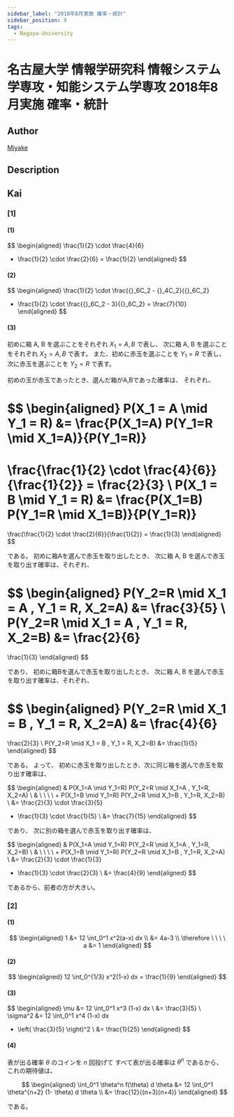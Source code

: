 ```yaml
---
sidebar_label: "2018年8月実施 確率・統計"
sidebar_position: 9
tags:
  - Nagoya-University
---
```

# 名古屋大学 情報学研究科 情報システム学専攻・知能システム学専攻 2018年8月実施 確率・統計

## **Author**
[Miyake](https://miyake.github.io/exams/index.html)

## **Description**

## **Kai**
### \[1\]
#### (1)

$$
  \begin{aligned}
  \frac{1}{2} \cdot \frac{4}{6}
  + \frac{1}{2} \cdot \frac{2}{6}
  = \frac{1}{2}
  \end{aligned}
$$

#### (2)

$$
  \begin{aligned}
  \frac{1}{2} \cdot \frac{{}_6C_2 - {}_4C_2}{{}_6C_2}
  + \frac{1}{2} \cdot \frac{{}_6C_2 - 3}{{}_6C_2}
  = \frac{7}{10}
  \end{aligned}
$$

#### (3)
初めに箱 A, B を選ぶことをそれぞれ $X_1=A,B$ で表し、
次に箱 A, B を選ぶことをそれぞれ $X_2=A,B$ で表す。
また、初めに赤玉を選ぶことを $Y_1=R$ で表し、
次に赤玉を選ぶことを $Y_2=R$ で表す。

初めの玉が赤玉であったとき、選んだ箱がA,Bであった確率は、
それぞれ、

$$
\begin{aligned}
P(X_1 = A \mid Y_1 = R)
&=
\frac{P(X_1=A) P(Y_1=R \mid X_1=A)}{P(Y_1=R)}
=
\frac{\frac{1}{2} \cdot \frac{4}{6}}{\frac{1}{2}}
= \frac{2}{3}
\\
P(X_1 = B \mid Y_1 = R)
&=
\frac{P(X_1=B) P(Y_1=R \mid X_1=B)}{P(Y_1=R)}
=
\frac{\frac{1}{2} \cdot \frac{2}{6}}{\frac{1}{2}}
= \frac{1}{3}
\end{aligned}
$$

である。
初めに箱Aを選んで赤玉を取り出したとき、
次に箱 A, B を選んで赤玉を取り出す確率は、それぞれ、

$$
\begin{aligned}
P(Y_2=R \mid X_1 = A , Y_1 = R, X_2=A)
&=
\frac{3}{5}
\\
P(Y_2=R \mid X_1 = A , Y_1 = R, X_2=B)
&=
\frac{2}{6}
=
\frac{1}{3}
\end{aligned}
$$

であり、
初めに箱Bを選んで赤玉を取り出したとき、
次に箱 A, B を選んで赤玉を取り出す確率は、それぞれ、

$$
\begin{aligned}
P(Y_2=R \mid X_1 = B , Y_1 = R, X_2=A)
&=
\frac{4}{6}
=
\frac{2}{3}
\\
P(Y_2=R \mid X_1 = B , Y_1 = R, X_2=B)
&=
\frac{1}{5}
\end{aligned}
$$

である。
よって、
初めに赤玉を取り出したとき、次に同じ箱を選んで赤玉を取り出す確率は、

$$
\begin{aligned}
&
P(X_1=A \mid Y_1=R)
P(Y_2=R \mid X_1=A , Y_1=R, X_2=A)
\\
& \ \ \ \ +
P(X_1=B \mid Y_1=R)
P(Y_2=R \mid X_1=B , Y_1=R, X_2=B)
\\
&=
\frac{2}{3} \cdot \frac{3}{5}
+ \frac{1}{3} \cdot \frac{1}{5}
\\
&=
\frac{7}{15}
\end{aligned}
$$

であり、
次に別の箱を選んで赤玉を取り出す確率は、

$$
\begin{aligned}
&
P(X_1=A \mid Y_1=R)
P(Y_2=R \mid X_1=A , Y_1=R, X_2=B)
\\
& \ \ \ \ +
P(X_1=B \mid Y_1=R)
P(Y_2=R \mid X_1=B , Y_1=R, X_2=A)
\\
&=
\frac{2}{3} \cdot \frac{1}{3}
+ \frac{1}{3} \cdot \frac{2}{3}
\\
&=
\frac{4}{9}
\end{aligned}
$$

であるから、前者の方が大きい。

### \[2\]
#### (1)

$$
  \begin{aligned}
  1
  &=
  12 \int_0^1 x^2(a-x) dx
  \\
  &=
  4a-3
  \\
  \therefore \ \ \ \ 
  a &= 1
  \end{aligned}
$$

#### (2)

$$
  \begin{aligned}
  12 \int_0^{1/3} x^2(1-x) dx
  = \frac{1}{9}
  \end{aligned}
$$

#### (3)

$$
  \begin{aligned}
  \mu
  &=
  12 \int_0^1 x^3 (1-x) dx
  \\
  &= \frac{3}{5}
  \\
  \sigma^2
  &=
  12 \int_0^1 x^4 (1-x) dx
  - \left( \frac{3}{5} \right)^2
  \\
  &= \frac{1}{25}
  \end{aligned}
$$

#### (4)
表が出る確率 $\theta$ のコインを $n$ 回投げて
すべて表が出る確率は $\theta^n$ であるから、
これの期待値は、

$$
  \begin{aligned}
  \int_0^1 \theta^n f(\theta) d \theta
  &=
  12 \int_0^1 \theta^{n+2} (1- \theta) d \theta
  \\
  &=
  \frac{12}{(n+3)(n+4)}
  \end{aligned}
$$

である。